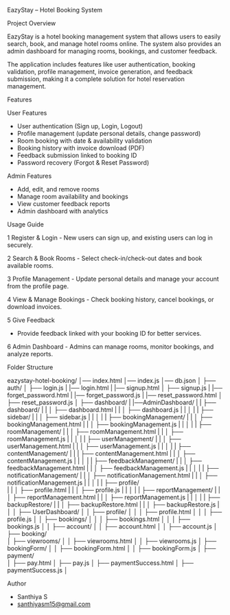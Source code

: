 EazyStay – Hotel Booking System

Project Overview

EazyStay is a hotel booking management system that allows users to easily search, book, and manage hotel rooms online. The system also provides an admin dashboard for managing rooms, bookings, and customer feedback.

The application includes features like user authentication, booking validation, profile management, invoice generation, and feedback submission, making it a complete solution for hotel reservation management.

Features

User Features

- User authentication (Sign up, Login, Logout)
- Profile management (update personal details, change password)
- Room booking with date & availability validation
- Booking history with invoice download (PDF)
- Feedback submission linked to booking ID
- Password recovery (Forgot & Reset Password)

Admin Features

- Add, edit, and remove rooms
- Manage room availability and bookings
- View customer feedback reports
- Admin dashboard with analytics

Usage Guide

1 Register & Login
    - New users can sign up, and existing users can log in securely.

2 Search & Book Rooms
    - Select check-in/check-out dates and book available rooms.

3 Profile Management
    - Update personal details and manage your account from the profile page.

4 View & Manage Bookings
    - Check booking history, cancel bookings, or download invoices.

5 Give Feedback
   - Provide feedback linked with your booking ID for better services.

6 Admin Dashboard
    - Admins can manage rooms, monitor bookings, and analyze reports.

Folder Structure

eazystay-hotel-booking/
│── index.html
│── index.js
│── db.json
│
├── auth/
│   ├── login.js
|   |── login.html
|   |── signup.html
│   ├── signup.js
|   |── forget_password.html
|   |── forget_password.js
|   |── reset_password.html
│   ├── reset_password.js
│
├── dashboard/
|   |──AdminDashboard/
|   |    ├── dashboard/
|   |    │   ├── dashboard.html
|   |    │   ├── dashboard.js
|   |    │
|   |    ├── sidebar/
|   |    │   ├── sidebar.js
|   |    │
|   |    ├── bookingManagement/
|   |    │   ├── bookingManagement.html
|   |    │   ├── bookingManagement.js
|   |    │
|   |    ├── roomManagement/
|   |    │   ├── roomManagement.html
|   |    │   ├── roomManagement.js
|   |    │
|   |    ├── userManagement/
|   |    │   ├── userManagement.html
|   |    │   ├── userManagement.js
|   |    │
|   |    ├── contentManagement/
|   |    |   ├── contentManagement.html
|   |    │   ├── contentManagement.js
|   |    │
|   |    ├── feedbackManagement/
|   |    │   ├── feedbackManagement.html
|   |    │   ├── feedbackManagement.js
|   |    │
|   |    ├── notificationManagement/
|   |    │   ├── notificationManagement.html
|   |    │   ├── notificationManagement.js
|   |    │
|   |    ├── profile/                  
|   |    │   ├── profile.html
|   |    │   ├── profile.js
|   |    │
|   |    ├── reportManagement/
|   |    │   ├── reportManagement.html
|   |    │   ├── reportManagement.js
|   |    │
|   |    ├── backupRestore/
|   |    │   ├── backupRestore.html
|   |    │   ├── backupRestore.js
|   │
│   ├── UserDashboard/
│   │   ├── profile/
│   │   │   ├── profile.html
│   │   │   ├── profile.js
│   │   ├── bookings/
│   │   │   ├── bookings.html
│   │   │   ├── bookings.js
│   │   ├── account/
│   │       ├── account.html
│   │       ├── account.js
│
├── booking/                
│   ├── viewrooms/
│   │   ├── viewrooms.html
│   │   ├── viewrooms.js
│   ├── bookingForm/
│   │   ├── bookingForm.html
│   │   ├── bookingForm.js
│
├── payment/                 
│   ├── pay.html
│   ├── pay.js
│   ├── paymentSuccess.html
│   ├── paymentSuccess.js
│


Author
- Santhiya S
- santhiyasm15@gmail.com